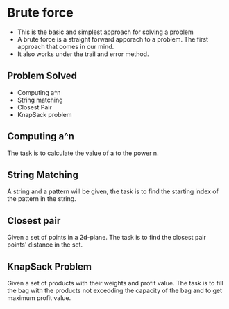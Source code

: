 # Brute force

- This is the basic and simplest approach for solving a problem
- A brute force is a straight forward apporach to a problem. The first approach that comes in our mind.
- It also works under the trail and error method.

## Problem Solved
- Computing a^n
- String matching
- Closest Pair
- KnapSack problem

## Computing  a^n
The task is to calculate the value of a to the power n.

## String Matching
A string and a pattern will be given, the task is to find the starting index of the pattern in the string.

## Closest pair
Given a set of points in a 2d-plane. The task is to find the closest pair points' distance in the set.

## KnapSack Problem
Given a set of products with their weights and profit value. The task is to fill the bag with the products not excedding the capacity of the bag and to get maximum profit value.
